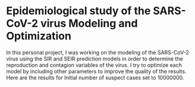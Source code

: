 # Epidemiological study of the SARS-CoV-2 virus Modeling and Optimization
In this personal project, I was working on the modeling of the SARS-CoV-2 virus using the SIR and SEIR prediction models in order to determine the reproduction and contagion variables of the virus. I try to optimize each model by including other parameters to improve the quality of the results. Here are the results for Initial number of suspect cases set to 10000000.

<p align="center">
  <src= =img "https://github.com/y-aoub/Epidemiological-study-of-the-SARS-CoV-2-virus-Modeling-and-Optimization/blob/main/results.png"/>
</p>
